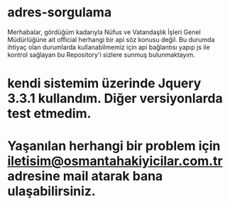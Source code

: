 # adres-sorgulama


Merhabalar, gördüğüm kadarıyla Nüfus ve Vatandaşlık İşleri Genel Müdürlüğüne ait official herhangi bir api söz konusu değil.
Bu durumda ihtiyaç olan durumlarda kullanabilmemiz için api bağlantısı yapıp js ile kontrol sağlayan bu Repository'i sizlere sunmuş bulunmaktayım.


# kendi sistemim üzerinde Jquery 3.3.1 kullandım. Diğer versiyonlarda test etmedim. 

# Yaşanılan herhangi bir problem için iletisim@osmantahakiyicilar.com.tr adresine mail atarak bana ulaşabilirsiniz.
